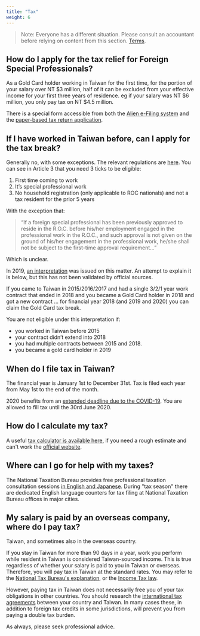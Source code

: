 ```yaml
---
title: "Tax"
weight: 6
---
```

<!--- (c) Tom Fifield, licensed under a
Creative Commons Attribution-NonCommercial-ShareAlike 4.0 International License. -->

> Note: Everyone has a different situation. Please consult an accountant before relying on content from this section. [Terms](/terms).

## How do I apply for the tax relief for Foreign Special Professionals?
As a Gold Card holder working in Taiwan for the first time, for the portion of your salary over
 NT $3 million, half of it can be excluded from your effective income for your first three years
 of residence. eg if your salary was NT $6 million, you only pay tax on NT $4.5 million.

There is a special form accessible from both the [Alien e-Filing system](https://tax.nat.gov.tw/alltax.html?id=9)
 and the [paper-based tax return application](https://www.ntbt.gov.tw/multiplehtml/e4591ae68b83403eb8282d746614311f).

## If I have worked in Taiwan before, can I apply for the tax break?

Generally no, with some exceptions. The relevant regulations are [here](https://law.moj.gov.tw/eng/LawClass/LawAll.aspx?PCode=G0340150%204).
 You can see in Article 3 that you need 3 ticks to be eligible:

1. First time coming to work
1. It’s special professional work
1. No household registration (only applicable to ROC nationals) and not a tax resident for the prior 5 years


With the exception that:

>  “If a foreign special professional has been previously approved to reside in the R.O.C. before
> his/her employment engaged in the professional work in the R.O.C., and such approval is not given
> on the ground of his/her engagement in the professional work, he/she shall not be subject to the
> first-time approval requirement…”

Which is unclear.

In 2019, [an interpretation](https://foreigntalentact.ndc.gov.tw/en/News_Content.aspx?n=F0746484B877D582&s=AB4D1406453F1C22)
 was issued on this matter. An attempt to explain it is below, but this
 has not been validated by official sources.

If you came to Taiwan in 2015/2016/2017 and had a single 3/2/1 year work contract that ended in 2018
 and you became a Gold Card holder in 2018 and got a new contract … for financial year 2018 (and 2019
 and 2020) you can claim the Gold Card tax break.


You are not eligible under this interpretation if:
* you worked in Taiwan before 2015
* your contract didn’t extend into 2018
* you had multiple contracts between 2015 and 2018.
* you became a gold card holder in 2019

## When do I file tax in Taiwan?
The financial year is January 1st to December 31st. Tax is filed each year from May 1st to the end of the month. 

2020 benefits from an [extended deadline due to the COVID-19](https://home.kpmg/us/en/home/insights/2020/04/tnf-taiwan-tax-return-tax-payment-deadlines-extended-covid-19.html). You are allowed to fill tax until the 30rd June 2020.

## How do I calculate my tax?
A useful [tax calculator is available here](https://docs.google.com/spreadsheets/d/1_UNRjnQXEdcUYLkw-Hqo1K22RE1QAjIFelvtp0nD0mY/edit#gid=1372091174), if you need a rough estimate and can't work the [official
website](https://www.etax.nat.gov.tw/etwmain/front/ETW158W13?site=en).

## Where can I go for help with my taxes?
The National Taxation Bureau provides free professional taxation consultation sessions [in English and Japanese](https://www.ntbt.gov.tw/English/multiplehtml/51c544ce868347fa85b4d63bcaee4559).
During "tax season" there are dedicated English language counters for tax filing at
National Taxation Bureau offices in major cities.

## My salary is paid by an overseas company, where do I pay tax?
Taiwan, and sometimes also in the overseas country.

If you stay in Taiwan for more than 90 days in a year, work you perform while resident in Taiwan
 is considered Taiwan-sourced income. This is true regardless of whether your salary is paid to you
 in Taiwan or overseas. Therefore, you will pay tax in Taiwan at the standard rates. You may refer to the 
 [National Tax Bureau's explanation](https://www.ntbt.gov.tw/English/multiplehtml/528c4cdfd10f455b9ad439c6a0642b2b),
  or the [Income Tax law](https://law.moj.gov.tw/ENG/LawClass/LawSearchContent.aspx?pcode=G0340003&norge=8).

However, paying tax in Taiwan does not necessarily free you of your tax obligations in other countries.
 You should research the [international tax agreements](https://investtaiwan.nat.gov.tw/showPage?lang=eng&search=58)
 between your country and Taiwan. In many cases these, in addition to foreign tax credits in some jurisdictions,
 will prevent you from paying a double tax burden.

As always, please seek professional advice.

